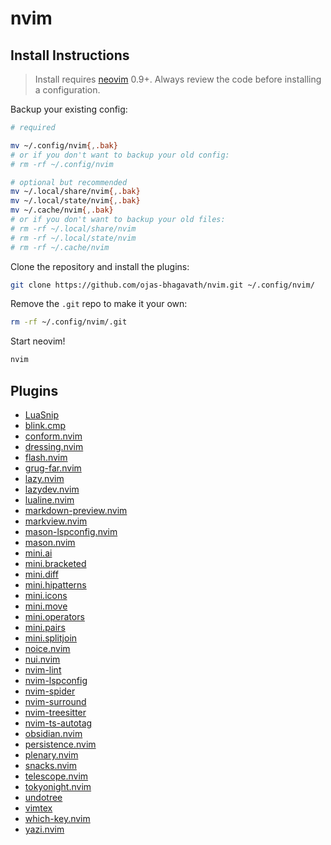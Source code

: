 # nvim

## Install Instructions

> Install requires [neovim](https://github.com/neovim/neovim) 0.9+. Always review the code before installing a configuration.

Backup your existing config:

```sh
# required

mv ~/.config/nvim{,.bak}
# or if you don't want to backup your old config:
# rm -rf ~/.config/nvim

# optional but recommended
mv ~/.local/share/nvim{,.bak}
mv ~/.local/state/nvim{,.bak}
mv ~/.cache/nvim{,.bak}
# or if you don't want to backup your old files:
# rm -rf ~/.local/share/nvim
# rm -rf ~/.local/state/nvim
# rm -rf ~/.cache/nvim
```

Clone the repository and install the plugins:

```sh
git clone https://github.com/ojas-bhagavath/nvim.git ~/.config/nvim/
```

Remove the `.git` repo to make it your own:

```sh
rm -rf ~/.config/nvim/.git
```

Start neovim!

```sh
nvim
```

## Plugins

- [LuaSnip](https://github.com/L3MON4D3/LuaSnip)
- [blink.cmp](https://github.com/saghen/blink.cmp)
- [conform.nvim](https://github.com/stevearc/conform.nvim)
- [dressing.nvim](https://github.com/stevearc/dressing.nvim)
- [flash.nvim](https://github.com/folke/flash.nvim)
- [grug-far.nvim](https://github.com/MagicDuck/grug-far.nvim)
- [lazy.nvim](https://github.com/folke/lazy.nvim)
- [lazydev.nvim](https://github.com/folke/lazydev.nvim)
- [lualine.nvim](https://github.com/nvim-lualine/lualine.nvim)
- [markdown-preview.nvim](https://github.com/iamcco/markdown-preview.nvim)
- [markview.nvim](https://github.com/OXY2DEV/markview.nvim)
- [mason-lspconfig.nvim](https://github.com/williamboman/mason-lspconfig.nvim)
- [mason.nvim](https://github.com/williamboman/mason.nvim)
- [mini.ai](https://github.com/echasnovski/mini.ai)
- [mini.bracketed](https://github.com/echasnovski/mini.bracketed)
- [mini.diff](https://github.com/echasnovski/mini.diff)
- [mini.hipatterns](https://github.com/echasnovski/mini.hipatterns)
- [mini.icons](https://github.com/echasnovski/mini.icons)
- [mini.move](https://github.com/echasnovski/mini.move)
- [mini.operators](https://github.com/echasnovski/mini.operators)
- [mini.pairs](https://github.com/echasnovski/mini.pairs)
- [mini.splitjoin](https://github.com/echasnovski/mini.splitjoin)
- [noice.nvim](https://github.com/folke/noice.nvim)
- [nui.nvim](https://github.com/MunifTanjim/nui.nvim)
- [nvim-lint](https://github.com/mfussenegger/nvim-lint)
- [nvim-lspconfig](https://github.com/neovim/nvim-lspconfig)
- [nvim-spider](https://github.com/chrisgrieser/nvim-spider)
- [nvim-surround](https://github.com/kylechui/nvim-surround)
- [nvim-treesitter](https://github.com/nvim-treesitter/nvim-treesitter)
- [nvim-ts-autotag](https://github.com/windwp/nvim-ts-autotag)
- [obsidian.nvim](https://github.com/epwalsh/obsidian.nvim)
- [persistence.nvim](https://github.com/folke/persistence.nvim)
- [plenary.nvim](https://github.com/nvim-lua/plenary.nvim)
- [snacks.nvim](https://github.com/folke/snacks.nvim)
- [telescope.nvim](https://github.com/nvim-telescope/telescope.nvim)
- [tokyonight.nvim](https://github.com/folke/tokyonight.nvim)
- [undotree](https://github.com/jiaoshijie/undotree)
- [vimtex](https://github.com/lervag/vimtex)
- [which-key.nvim](https://github.com/folke/which-key.nvim)
- [yazi.nvim](https://github.com/mikavilpas/yazi.nvim)
